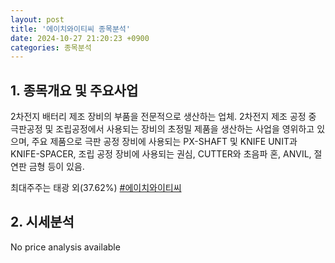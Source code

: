```yaml
---
layout: post
title: '에이치와이티씨 종목분석'
date: 2024-10-27 21:20:23 +0900
categories: 종목분석
---
```


## 1. 종목개요 및 주요사업

2차전지 배터리 제조 장비의 부품을 전문적으로 생산하는 업체. 2차전지 제조 공정 중 극판공정 및 조립공정에서 사용되는 장비의 초정밀 제품을 생산하는 사업을 영위하고 있으며, 주요 제품으로 극판 공정 장비에 사용되는 PX-SHAFT 및 KNIFE UNIT과 KNIFE-SPACER, 조립 공정 장비에 사용되는 권심, CUTTER와 초음파 혼, ANVIL, 절연판 금형 등이 있음.

최대주주는 태광 외(37.62%)
[#에이치와이티씨](#)

## 2. 시세분석

No price analysis available

